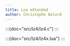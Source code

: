 ```yaml
---
title: Lua eXtended
author: Christophe Delord
---
```


:::{doc="src/lz4/lz4.c"}
:::

:::{doc="src/lz4/lz4x.lua"}
:::
